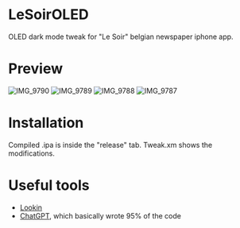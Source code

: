 # LeSoirOLED

OLED dark mode tweak for "Le Soir" belgian newspaper iphone app.

# Preview
![IMG_9790](https://user-images.githubusercontent.com/76073612/214576026-cc14d60d-f214-4731-a14c-cd0b6cdd0640.PNG)
![IMG_9789](https://user-images.githubusercontent.com/76073612/214576100-3cab7655-3d93-4d98-9f8c-1d8b60a2d183.PNG)
![IMG_9788](https://user-images.githubusercontent.com/76073612/214576142-14365fe3-5ee4-47a3-a8d7-005ce629f02d.PNG)
![IMG_9787](https://user-images.githubusercontent.com/76073612/214576259-82efa17d-ee44-4a85-a96f-baa00bb32764.PNG)

# Installation
Compiled .ipa is inside the "release" tab. Tweak.xm shows the modifications.

# Useful tools
- [Lookin](https://github.com/QMUI/LookinServer)
- [ChatGPT](https://openai.com/blog/chatgpt/), which basically wrote 95% of the code
